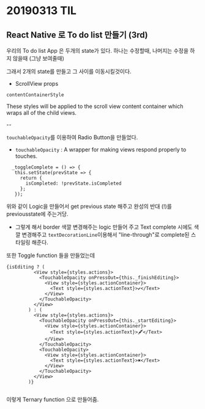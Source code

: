 # 20190313 TIL

## React Native 로 To do list 만들기 (3rd)

우리의 To do list App 은 두개의 state가 있다.
하나는 수정할때, 나머지는 수정을 하지 않을때 (그냥 보여줄때)

그래서 2개의 state를 만들고 그 사이를 이동시킬것이다.

- ScrollView props 

`contentContainerStyle`

These styles will be applied to the scroll view content container which wraps all of the child views. 

--
 
 `touchableOpacity`를 이용하여 Radio Button을 만들었다.

- `touchableOpacity` : A wrapper for making views respond properly to touches.
 
 ```
   _toggleComplete = () => {
    this.setState(prevState => {
      return {
        isCompleted: !prevState.isCompleted
      };
    });
```

위와 같이 Logic을 만들어서 get previous state 해주고 완성의 반대 (!)를 previousstate에 주는거당.

- 그렇게 해서 border 색깔 변경해주는 logic 만들어 주고 Text complete 시에도 색깔 변경해주고 `textDecorationLine`이용해서 "line-through"로 complete된 스타일링 해준다.

또한 Toggle function 들을 만들었는데 

```
{isEditing ? (
          <View style={styles.actions}>
            <TouchableOpacity onPressOut={this._finishEditing}>
              <View style={styles.actionContainer}>
                <Text style={styles.actionText}>✔️</Text>
              </View>
            </TouchableOpacity>
          </View>
        ) : (
          <View style={styles.actions}>
            <TouchableOpacity onPressOut={this._startEditing}>
              <View style={styles.actionContainer}>
                <Text style={styles.actionText}>🖋</Text>
              </View>
            </TouchableOpacity>
            <TouchableOpacity>
              <View style={styles.actionContainer}>
                <Text style={styles.actionText}>✖️</Text>
              </View>
            </TouchableOpacity>
          </View>
        )}
        
```

이렇게 Ternary function 으로 만들어줌. 

